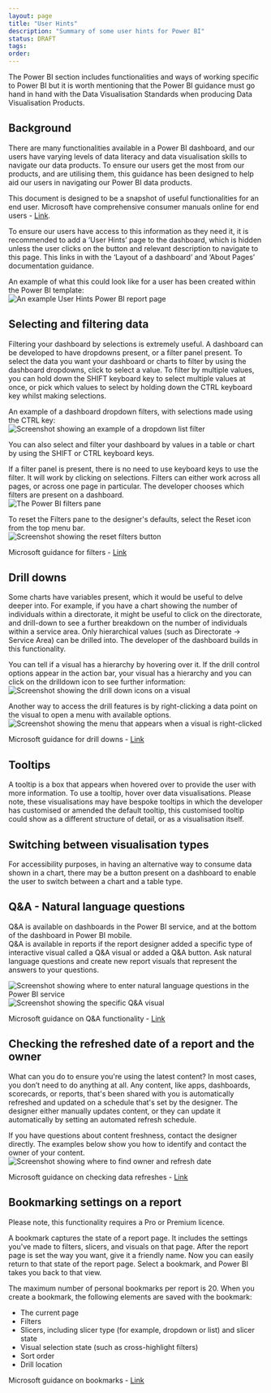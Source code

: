 ```yaml
---
layout: page
title: "User Hints"
description: "Summary of some user hints for Power BI"
status: DRAFT
tags:
order:
---
```

The Power BI section includes functionalities and ways of working specific to Power BI but it is worth mentioning that the Power BI guidance must go hand in hand with the Data Visualisation Standards when producing Data Visualisation Products.  
    

## Background  
  
There are many functionalities available in a Power BI dashboard, and our users have varying levels of data literacy and data visualisation skills to navigate our data products. To ensure our users get the most from our products, and are utilising them, this guidance has been designed to help aid our users in navigating our Power BI data products.  
  
This document is designed to be a snapshot of useful functionalities for an end user. Microsoft have comprehensive consumer manuals online for end users - [Link][hint 1].  
  
To ensure our users have access to this information as they need it, it is recommended to add a ‘User Hints’ page to the dashboard, which is hidden unless the user clicks on the button and relevant description to navigate to this page. This links in with the ‘Layout of a dashboard’ and ‘About Pages’ documentation guidance.  
  
An example of what this could look like for a user has been created within the Power BI template:  
![An example User Hints Power BI report page](hint-page.png)  
  
  
## Selecting and filtering data  
  
Filtering your dashboard by selections is extremely useful. A dashboard can be developed to have dropdowns present, or a filter panel present. To select the data you want your dashboard or charts to filter by using the dashboard dropdowns, click to select a value. To filter by multiple values, you can hold down the SHIFT keyboard key to select multiple values at once, or pick which values to select by holding down the CTRL keyboard key whilst making selections.  
  
An example of a dashboard dropdown filters, with selections made using the CTRL key:  
![Screenshot showing an example of a dropdown list filter](dropdown.png)  

You can also select and filter your dashboard by values in a table or chart by using the SHIFT or CTRL keyboard keys.  
  
If a filter panel is present, there is no need to use keyboard keys to use the filter. It will work by clicking on selections. Filters can either work across all pages, or across one page in particular. The developer chooses which filters are present on a dashboard.  
![The Power BI filters pane](filter-pane.png)  

To reset the Filters pane to the designer's defaults, select the Reset icon from the top menu bar.  
![Screenshot showing the reset filters button](reset-button.png)  

Microsoft guidance for filters - [Link][hint 2]  


## Drill downs  
  
Some charts have variables present, which it would be useful to delve deeper into. For example, if you have a chart showing the number of individuals within a directorate, it might be useful to click on the directorate, and drill-down to see a further breakdown on the number of individuals within a service area. Only hierarchical values (such as Directorate -> Service Area) can be drilled into. The developer of the dashboard builds in this functionality.  
  
You can tell if a visual has a hierarchy by hovering over it. If the drill control options appear in the action bar, your visual has a hierarchy and you can click on the drilldown icon to see further information:  
![Screenshot showing the drill down icons on a visual](drill-down.png)  
  
Another way to access the drill features is by right-clicking a data point on the visual to open a menu with available options.  
![Screenshot showing the menu that appears when a visual is right-clicked](drill-down-2.png)  
  
Microsoft guidance for drill downs - [Link][hint 3]  
  
    
## Tooltips  
  
A tooltip is a box that appears when hovered over to provide the user with more information. To use a tooltip, hover over data visualisations. Please note, these visualisations may have bespoke tooltips in which the developer has customised or amended the default tooltip, this customised tooltip could show as a different structure of detail, or as a visualisation itself.  
  
  
## Switching between visualisation types  
  
For accessibility purposes, in having an alternative way to consume data shown in a chart, there may be a button present on a dashboard to enable the user to switch between a chart and a table type.  
  
    
## Q&A - Natural language questions  
  
Q&A is available on dashboards in the Power BI service, and at the bottom of the dashboard in Power BI mobile.  
Q&A is available in reports if the report designer added a specific type of interactive visual called a Q&A visual or added a Q&A button. Ask natural language questions and create new report visuals that represent the answers to your questions.  

![Screenshot showing where to enter natural language questions in the Power BI service](QA-bar.png)  
![Screenshot showing the specific Q&A visual](QA-visual.png)  

Microsoft guidance on Q&A functionality - [Link][hint 4]  
  
    
## Checking the refreshed date of a report and the owner  
  
What can you do to ensure you're using the latest content? In most cases, you don’t need to do anything at all. Any content, like apps, dashboards, scorecards, or reports, that's been shared with you is automatically refreshed and updated on a schedule that's set by the designer. The designer either manually updates content, or they can update it automatically by setting an automated refresh schedule.  
  
If you have questions about content freshness, contact the designer directly. The examples below show you how to identify and contact the owner of your content.  
![Screenshot showing where to find owner and refresh date](owner.png)  
  
Microsoft guidance on checking data refreshes - [Link][hint 5]  
  
    
## Bookmarking settings on a report  
  
Please note, this functionality requires a Pro or Premium licence.  
  
A bookmark captures the state of a report page. It includes the settings you've made to filters, slicers, and visuals on that page. After the report page is set the way you want, give it a friendly name. Now you can easily return to that state of the report page. Select a bookmark, and Power BI takes you back to that view.  
  
The maximum number of personal bookmarks per report is 20. When you create a bookmark, the following elements are saved with the bookmark:  
-	The current page
-	Filters
-	Slicers, including slicer type (for example, dropdown or list) and slicer state
-	Visual selection state (such as cross-highlight filters)
-	Sort order
-	Drill location  
  
Microsoft guidance on bookmarks - [Link][hint 6]


  






[hint 1]: https://learn.microsoft.com/en-us/power-bi/consumer/
[hint 2]: https://learn.microsoft.com/en-us/power-bi/consumer/end-user-report-filter
[hint 3]: https://learn.microsoft.com/en-us/power-bi/consumer/end-user-drill
[hint 4]: https://learn.microsoft.com/en-us/power-bi/consumer/end-user-q-and-a
[hint 5]: https://learn.microsoft.com/en-us/power-bi/consumer/end-user-fresh
[hint 6]: https://learn.microsoft.com/en-us/power-bi/consumer/end-user-bookmarks 